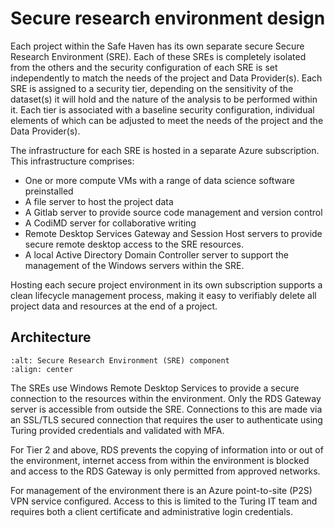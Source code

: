 # Secure research environment design

Each project within the Safe Haven has its own separate secure Secure Research Environment (SRE).
Each of these SREs is completely isolated from the others and the security configuration of each SRE is set independently to match the needs of the project and Data Provider(s).
Each SRE is assigned to a security tier, depending on the sensitivity of the dataset(s) it will hold and the nature of the analysis to be performed within it.
Each tier is associated with a baseline security configuration, individual elements of which can be adjusted to meet the needs of the project and the Data Provider(s).

The infrastructure for each SRE is hosted in a separate Azure subscription.
This infrastructure comprises:

+ One or more compute VMs with a range of data science software preinstalled
+ A file server to host the project data
+ A Gitlab server to provide source code management and version control
+ A CodiMD server for collaborative writing
+ Remote Desktop Services Gateway and Session Host servers to provide secure remote desktop access to the SRE resources.
+ A local Active Directory Domain Controller server to support the management of the Windows servers within the SRE.

Hosting each secure project environment in its own subscription supports a clean lifecycle management process, making it easy to verifiably delete all project data and resources at the end of a project.

## Architecture

```{image} shm_architecture.png
:alt: Secure Research Environment (SRE) component
:align: center
```

The SREs use Windows Remote Desktop Services to provide a secure connection to the resources within the environment.
Only the RDS Gateway server is accessible from outside the SRE.
Connections to this are made via an SSL/TLS secured connection that requires the user to authenticate using Turing provided credentials and validated with MFA.

For Tier 2 and above, RDS prevents the copying of information into or out of the environment, internet access from within the environment is blocked and access to the RDS Gateway is only permitted from approved networks.

For management of the environment there is an Azure point-to-site (P2S) VPN service configured.
Access to this is limited to the Turing IT team and requires both a client certificate and administrative login credentials.
